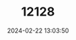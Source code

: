 ---
title: "12128"
category: "Lithasia duttoniana"
draft: false
date: 2024-02-22 13:03:50
languages:
  English: ["Dutton's River Snail", "Helmet Rocksnail"]
---